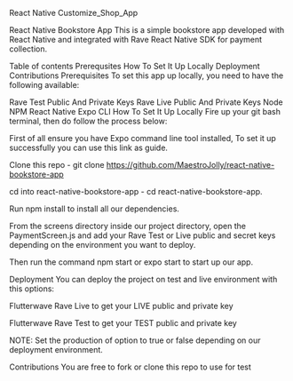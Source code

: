 React Native Customize_Shop_App

React Native Bookstore App
This is a simple bookstore app developed with React Native and integrated with Rave React Native SDK for payment collection.

Table of contents
Prerequsites
How To Set It Up Locally
Deployment
Contributions
Prerequisites
To set this app up locally, you need to have the following available:

Rave Test Public And Private Keys
Rave Live Public And Private Keys
Node
NPM
React Native
Expo CLI
How To Set It Up Locally
Fire up your git bash terminal, then do follow the process below:

First of all ensure you have Expo command line tool installed, To set it up successfully you can use this link as guide.

Clone this repo - git clone https://github.com/MaestroJolly/react-native-bookstore-app

cd into react-native-bookstore-app - cd react-native-bookstore-app.

Run npm install to install all our dependencies.

From the screens directory inside our project directory, open the PaymentScreen.js and add your Rave Test or Live public and secret keys depending on the environment you want to deploy.

Then run the command npm start or expo start to start up our app.

Deployment
You can deploy the project on test and live environment with this options:

Flutterwave Rave Live to get your LIVE public and private key

Flutterwave Rave Test to get your TEST public and private key

NOTE: Set the production of option to true or false depending on our deployment environment.

Contributions
You are free to fork or clone this repo to use for test
